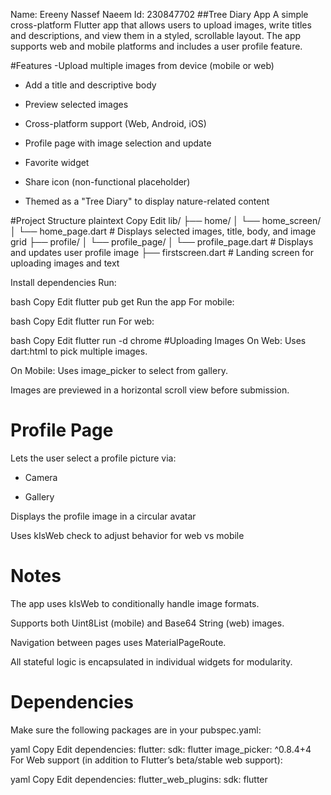 Name: Ereeny Nassef Naeem 
Id: 230847702
##Tree Diary App
A simple cross-platform Flutter app that allows users to upload images, write titles and descriptions, and view them in a styled, scrollable layout. The app supports web and mobile platforms and includes a user profile feature.

#Features
-Upload multiple images from device (mobile or web)

- Add a title and descriptive body

- Preview selected images

- Cross-platform support (Web, Android, iOS)

- Profile page with image selection and update

- Favorite widget

- Share icon (non-functional placeholder)

- Themed as a "Tree Diary" to display nature-related content

#Project Structure
plaintext
Copy
Edit
lib/
├── home/
│   └── home_screen/
│       └── home_page.dart     # Displays selected images, title, body, and image grid
├── profile/
│   └── profile_page/
│       └── profile_page.dart  # Displays and updates user profile image
├── firstscreen.dart           # Landing screen for uploading images and text

Install dependencies
Run:

bash
Copy
Edit
flutter pub get
Run the app
For mobile:

bash
Copy
Edit
flutter run
For web:

bash
Copy
Edit
flutter run -d chrome
#Uploading Images
On Web: Uses dart:html to pick multiple images.

On Mobile: Uses image_picker to select from gallery.

Images are previewed in a horizontal scroll view before submission.

# Profile Page
Lets the user select a profile picture via:

- Camera

- Gallery

Displays the profile image in a circular avatar

Uses kIsWeb check to adjust behavior for web vs mobile

# Notes
The app uses kIsWeb to conditionally handle image formats.

Supports both Uint8List (mobile) and Base64 String (web) images.

Navigation between pages uses MaterialPageRoute.

All stateful logic is encapsulated in individual widgets for modularity.

# Dependencies
Make sure the following packages are in your pubspec.yaml:

yaml
Copy
Edit
dependencies:
  flutter:
    sdk: flutter
  image_picker: ^0.8.4+4
For Web support (in addition to Flutter’s beta/stable web support):

yaml
Copy
Edit
dependencies:
  flutter_web_plugins:
    sdk: flutter


